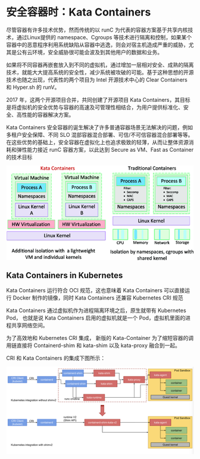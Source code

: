 # 安全容器时：Kata Containers 

尽管容器有许多技术优势，然而传统的以 runC 为代表的容器方案基于共享内核技术，通过Linux提供的 namespace、Cgroups 等技术进行隔离和控制，如果某个容器中的恶意程序利用系统缺陷从容器中逃逸，则会对宿主机造成严重的威胁，尤其是公有云环境，安全威胁很可能会波及到其他用户的数据和业务。

如果将不同容器再嵌套放入到不同的虚拟机，通过增加一层相对安全、成熟的隔离技术，就能大大提高系统的安全性，减少系统被攻破的可能。基于这种思想的开源技术也随之出现，代表性的两个项目为 Intel 开源技术中心的 Clear Containers 和 Hyper.sh 的 runV。

2017 年，这两个开源项目合并，共同创建了开源项目 Kata Containers，其目标是将虚拟机的安全优势与容器的高速及可管理性相结合，为用户提供标准化、安全、高性能的容器解决方案。

Kata Containers 安全容器的诞生解决了许多普通容器场景无法解决的问题，例如多租户安全保障、不同 SLO 混部容器混合部署、可信/不可信容器混合部署等等。在这些优势的基础上，安全容器在虚拟化上也追求极致的轻薄，从而让整体资源消耗和弹性能力接近 runC 容器方案，以此达到 Secure as VM、Fast as Container 的技术目标


<div  align="center">
	<img src="../assets/kata-container-diff.png" width = "550"  align=center />
</div>


## Kata Containers in  Kubernetes

Kata Containers  运行符合 OCI 规范，这也意味着 Kata Containers 可以直接运行 Docker 制作的镜像，同时 Kata Containers  还兼容 Kubernetes CRI 规范


Kata Containers  通过虚拟机作为进程隔离环境之后，原生就带有 Kubernetes Pod， 也就是说 Kata Containers  启用的虚拟机就是一个 Pod，虚拟机里面的进程共享网络空间。

为了高效地和 Kubernetes CRI 集成， 新版的 Kata-Container 为了缩短容器的调用链直接将 Containerd-shim 和 kata-shim 以及 kata-proxy 融合到一起。

CRI 和 Kata Containers 的集成下图所示：


<div  align="center">
	<img src="../assets/kata-container.png" width = "600"  align=center />
</div>